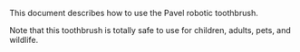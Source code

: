This document describes how to use the Pavel robotic toothbrush.

Note that this toothbrush is totally safe to use for children, adults, pets, and wildlife.
